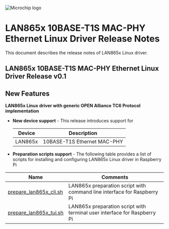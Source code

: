 ![Microchip logo](https://raw.githubusercontent.com/wiki/Microchip-MPLAB-Harmony/Microchip-MPLAB-Harmony.github.io/images/microchip_logo.png)

# LAN865x 10BASE-T1S MAC-PHY Ethernet Linux Driver Release Notes
This document describes the release notes of LAN865x Linux driver.
## LAN865x 10BASE-T1S MAC-PHY Ethernet Linux Driver Release v0.1
## New Features
**LAN865x Linux driver with generic OPEN Alliance TC6 Protocol implementation**
- **New device support** -
  This release introduces support for

    | Device    | Description             |
    | ------    | ------                  |
    | LAN865x   | 10BASE-T1S Ethernet MAC-PHY |

- **Preparation scripts support** -
  The following table provides a list of scripts for installing and configuring LAN865x Linux driver in Raspberry Pi

| Name                    | Comments                                                |
| ---                     | ---                                                     |
| [prepare_lan865x_cli.sh](prepare_lan865x_cli.sh)  | LAN865x preparation script with command line interface for Raspberry Pi   |
| [prepare_lan865x_tui.sh](prepare_lan865x_tui.sh)  | LAN865x preparation script with terminal user interface for Raspberry Pi |
